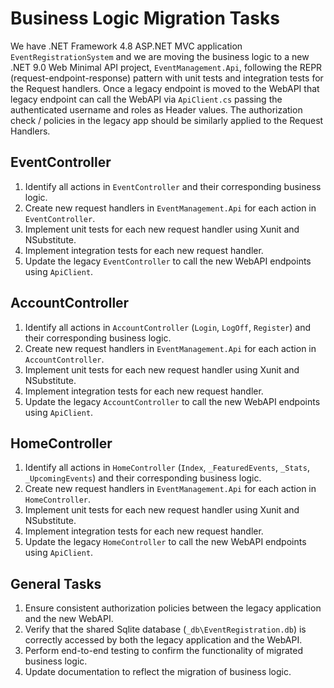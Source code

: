 # Business Logic Migration Tasks

We have .NET Framework 4.8 ASP.NET MVC application `EventRegistrationSystem` and we are moving the business logic to a new .NET 9.0 Web Minimal API project, `EventManagement.Api`, following the REPR (request-endpoint-response) pattern with unit tests and integration tests for the Request handlers. Once a legacy endpoint is moved to the WebAPI  that legacy endpoint can call the WebAPI via `ApiClient.cs` passing the authenticated username and roles as  Header values. The authorization check / policies in the legacy app should be similarly applied to the Request Handlers.


## EventController
1. Identify all actions in `EventController` and their corresponding business logic.
2. Create new request handlers in `EventManagement.Api` for each action in `EventController`.
3. Implement unit tests for each new request handler using Xunit and NSubstitute.
4. Implement integration tests for each new request handler.
5. Update the legacy `EventController` to call the new WebAPI endpoints using `ApiClient`.

## AccountController
1. Identify all actions in `AccountController` (`Login`, `LogOff`, `Register`) and their corresponding business logic.
2. Create new request handlers in `EventManagement.Api` for each action in `AccountController`.
3. Implement unit tests for each new request handler using Xunit and NSubstitute.
4. Implement integration tests for each new request handler.
5. Update the legacy `AccountController` to call the new WebAPI endpoints using `ApiClient`.

## HomeController
1. Identify all actions in `HomeController` (`Index`, `_FeaturedEvents`, `_Stats`, `_UpcomingEvents`) and their corresponding business logic.
2. Create new request handlers in `EventManagement.Api` for each action in `HomeController`.
3. Implement unit tests for each new request handler using Xunit and NSubstitute.
4. Implement integration tests for each new request handler.
5. Update the legacy `HomeController` to call the new WebAPI endpoints using `ApiClient`.

## General Tasks
1. Ensure consistent authorization policies between the legacy application and the new WebAPI.
2. Verify that the shared Sqlite database (`_db\EventRegistration.db`) is correctly accessed by both the legacy application and the WebAPI.
3. Perform end-to-end testing to confirm the functionality of migrated business logic.
4. Update documentation to reflect the migration of business logic.